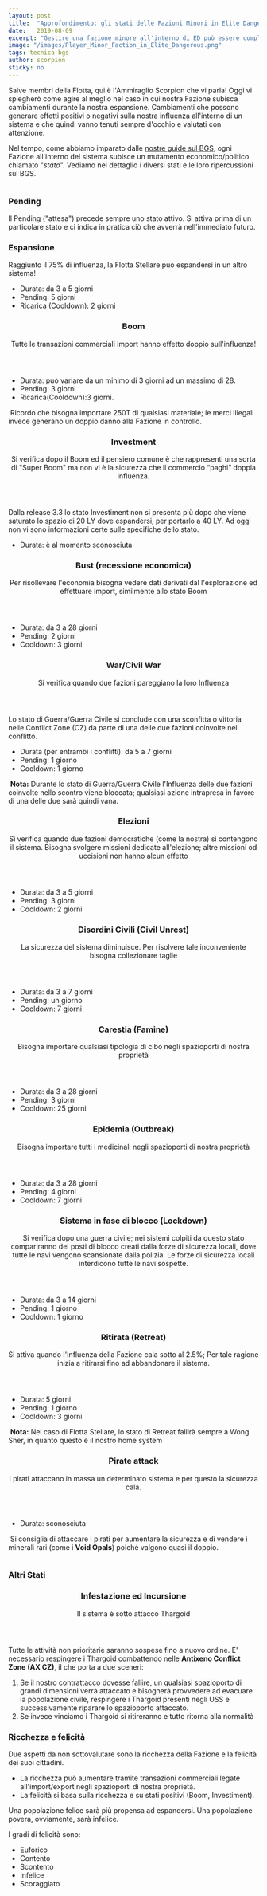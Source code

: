 ```yaml
---
layout: post
title:  "Approfondimento: gli stati delle Fazioni Minori in Elite Dangerous"
date:   2019-08-09
excerpt: "Gestire una fazione minore all'interno di ED può essere complicato. Vediamo insieme cosa fare!"
image: "/images/Player_Minor_Faction_in_Elite_Dangerous.png"
tags: tecnica bgs
author: scorpion
sticky: no
---
```

Salve membri della Flotta, qui è l'Ammiraglio Scorpion che vi parla! Oggi vi spiegherò come agire al meglio nel caso in cui nostra Fazione subisca cambiamenti durante la nostra espansione. Cambiamenti che possono generare effetti positivi o negativi sulla nostra influenza all'interno di un sistema e che quindi vanno tenuti sempre d'occhio e valutati con attenzione.

Nel tempo, come abbiamo imparato dalle [nostre guide sul BGS](/search/tag/bgs/), ogni Fazione all'interno del sistema subisce un mutamento economico/politico chiamato "*stato*". Vediamo nel dettaglio i diversi stati e le loro ripercussioni sul BGS.

<span class="image fit"><img src="/images/Elite-Division-png.png" alt=""></span>

### Pending

Il Pending ("attesa") precede sempre uno stato attivo. Si attiva prima di un particolare stato e ci indica in pratica ciò che avverrà nell'immediato futuro.

### Espansione

Raggiunto il 75% di influenza, la Flotta Stellare può espandersi in un altro sistema!

* Durata: da 3 a 5 giorni
* Pending: 5 giorni
* Ricarica (Cooldown): 2 giorni

<header>
    <h3>Boom</h3>
    <p>Tutte le transazioni commerciali import hanno effetto doppio sull'influenza!</p>
</header>

* Durata: può variare da un minimo di 3 giorni ad un massimo di 28.
* Pending: 3 giorni
* Ricarica(Cooldown):3 giorni.

<div class="box">
<i class="fa fa-hand-o-right fa-lg" aria-hidden="true" style="color: #f07b05;"></i>&nbsp;Ricordo che bisogna importare 250T di qualsiasi materiale; le merci illegali invece generano un doppio danno alla Fazione in controllo.</div>

<header>
    <h3>Investment</h3>
    <p>Si verifica dopo il Boom ed il pensiero comune è che rappresenti una sorta di "Super Boom" ma non vi è la sicurezza che il commercio “paghi” doppia influenza.</p>
</header>

Dalla release 3.3 lo stato Investiment non si presenta più dopo che viene saturato lo spazio di 20 LY dove espandersi, per portarlo a 40 LY. Ad oggi non vi sono informazioni certe sulle specifiche dello stato.

* Durata: è al momento sconosciuta

<header>
    <h3>Bust (recessione economica)</h3>
    <p>Per risollevare l'economia bisogna vedere dati derivati dal l'esplorazione ed effettuare import, similmente allo stato Boom</p>
</header>

* Durata: da 3 a 28 giorni
* Pending: 2 giorni
* Cooldown: 3 giorni

<header>
    <h3>War/Civil War</h3>
    <p>Si verifica quando due fazioni pareggiano la loro Influenza</p>
</header>

Lo stato di Guerra/Guerra Civile si conclude con una sconfitta o vittoria nelle Conflict Zone (CZ) da parte di una delle due fazioni coinvolte nel conflitto.

* Durata (per entrambi i conflitti): da 5 a 7 giorni
* Pending: 1 giorno
* Cooldown: 1 giorno

<div class="box">
<i class="fa fa-hand-o-right fa-lg" aria-hidden="true" style="color: #f07b05;"></i>&nbsp;<b>Nota:</b>&nbsp;Durante lo stato di Guerra/Guerra Civile l'Influenza delle due fazioni coinvolte nello scontro viene bloccata; qualsiasi azione intrapresa in favore di una delle due sarà quindi vana.</diV>

<header>
    <h3>Elezioni</h3>
    <p>Si verifica quando due fazioni democratiche (come la nostra) si contengono il sistema. Bisogna svolgere missioni dedicate all'elezione; altre missioni od uccisioni non hanno alcun effetto</p>
</header>

* Durata: da 3 a 5 giorni
* Pending: 3 giorni
* Cooldown: 2 giorni

<header>
    <h3>Disordini Civili (Civil Unrest)</h3>
    <p>La sicurezza del sistema diminuisce. Per risolvere tale inconveniente bisogna collezionare taglie</p>
</header>

* Durata: da 3 a 7 giorni
* Pending: un giorno
* Cooldown: 7 giorni
  
<header>
    <h3>Carestia (Famine)</h3>
    <p>Bisogna importare qualsiasi tipologia di cibo negli spazioporti di nostra proprietà</p>
</header>

* Durata: da 3 a 28 giorni
* Pending: 3 giorni
* Cooldown: 25 giorni

<header>
    <h3>Epidemia (Outbreak)</h3>
    <p>Bisogna importare tutti i medicinali negli spazioporti di nostra proprietà</p>
</header>

* Durata: da 3 a 28 giorni
* Pending: 4 giorni
* Cooldown: 7 giorni

<header>
    <h3>Sistema in fase di blocco (Lockdown)</h3>
    <p>Si verifica dopo una guerra civile; nei sistemi colpiti da questo stato compariranno dei posti di blocco creati dalla forze di sicurezza locali, dove tutte le navi vengono scansionate dalla polizia. Le forze di sicurezza locali interdicono tutte le navi sospette.</p>
</header>

* Durata: da 3 a 14 giorni
* Pending: 1 giorno
* Cooldown: 1 giorno

<header>
    <h3>Ritirata (Retreat)</h3>
    <p>Si attiva quando l'Influenza della Fazione cala sotto al 2.5%; Per tale ragione inizia a ritirarsi fino ad abbandonare il sistema.</p>
</header>

* Durata: 5 giorni
* Pending: 1 giorno
* Cooldown: 3 giorni

<div class="box">
<i class="fa fa-hand-o-right fa-lg" aria-hidden="true" style="color: #f07b05;"></i>&nbsp;<b>Nota:</b>&nbsp;Nel caso di Flotta Stellare, lo stato di Retreat fallirà sempre a Wong Sher, in quanto questo è il nostro home system</div>

<header>
    <h3>Pirate attack</h3> 
    <p>I pirati attaccano in massa un determinato sistema e per questo la sicurezza cala.</p>
</header>

* Durata: sconosciuta

<div class="box">
<i class="fa fa-hand-o-right fa-lg" aria-hidden="true" style="color: #f07b05;"></i>&nbsp;Si consiglia di attaccare i pirati per aumentare la sicurezza e di vendere i minerali rari (come i <b>Void Opals</b>) poiché valgono quasi il doppio.</div>

<span class="image fit"><img src="/images/Elite-Division-png.png" alt=""></span>

### Altri Stati

<header>
    <h3>Infestazione ed Incursione</h3>
    <p>Il sistema è sotto attacco Thargoid</p>
</header>

Tutte le attività non prioritarie saranno sospese fino a nuovo ordine. E' necessario respingere i Thargoid combattendo nelle **Antixeno Conflict Zone (AX CZ)**, il che porta a due sceneri:

1. Se il nostro contrattacco dovesse fallire, un qualsiasi spazioporto di grandi dimensioni verrà attaccato e bisognerà provvedere ad evacuare la popolazione civile, respingere  i Thargoid presenti negli USS e successivamente riparare lo spazioporto attaccato.
2. Se invece vinciamo i Thargoid si ritireranno e tutto ritorna alla normalità

### Ricchezza e felicità

Due aspetti da non sottovalutare sono la ricchezza della Fazione e la felicità dei suoi cittadini.

* La ricchezza può aumentare tramite transazioni commerciali legate all'import/export negli spazioporti di nostra proprietà. 
* La felicità si basa sulla ricchezza e su stati positivi (Boom, Investiment). 

Una popolazione felice sarà più propensa ad espandersi. Una popolazione povera, ovviamente, sarà infelice.

I gradi di felicità sono:

* Euforico
* Contento
* Scontento
* Infelice
* Scoraggiato
